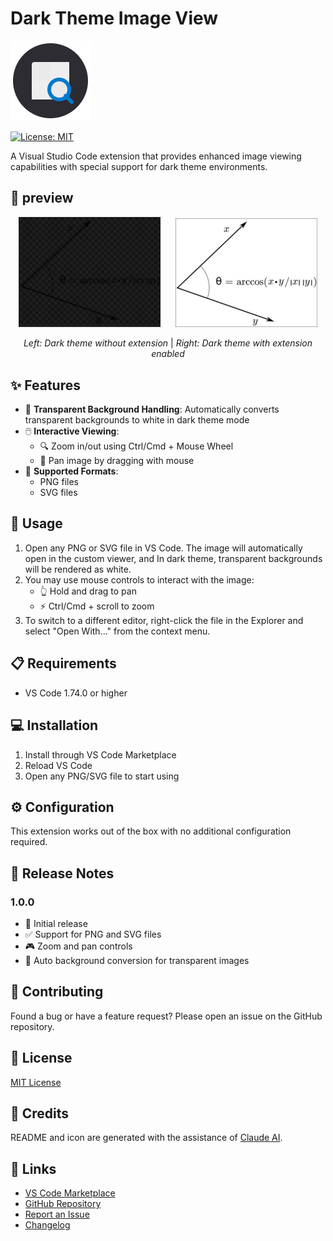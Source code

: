 # Dark Theme Image View
![](./images/icon.png)

[![License: MIT](https://img.shields.io/badge/License-MIT-yellow.svg)](https://opensource.org/licenses/MIT)

A Visual Studio Code extension that provides enhanced image viewing capabilities with special support for dark theme environments.

## 👀 preview
<p align="center">
    <img src="./images/before.jpg" width="45%" alt="Dark theme without extension" />
    &nbsp;&nbsp;&nbsp;&nbsp;
    <img src="./images/after.jpg" width="45%" alt="Dark theme with extension" />
</p>
<p align="center">
    <em>Left: Dark theme without extension</em> | <em>Right: Dark theme with extension enabled</em>
</p>

## ✨ Features

- 🎨 **Transparent Background Handling**: Automatically converts transparent backgrounds to white in dark theme mode
- 🖱️ **Interactive Viewing**:
  - 🔍 Zoom in/out using Ctrl/Cmd + Mouse Wheel
  - 🎯 Pan image by dragging with mouse
- 📂 **Supported Formats**: 
  - PNG files
  - SVG files

## 🚀 Usage

1. Open any PNG or SVG file in VS Code. The image will automatically open in the custom viewer, and In dark theme, transparent backgrounds will be rendered as white.
2. You may use mouse controls to interact with the image:
   - 👆 Hold and drag to pan
   - ⚡ Ctrl/Cmd + scroll to zoom
3. To switch to a different editor, right-click the file in the Explorer and select "Open With..." from the context menu.

## 📋 Requirements

- VS Code 1.74.0 or higher

## 💻 Installation

1. Install through VS Code Marketplace
2. Reload VS Code
3. Open any PNG/SVG file to start using

## ⚙️ Configuration

This extension works out of the box with no additional configuration required.

## 📝 Release Notes

### 1.0.0

- 🎉 Initial release
- ✅ Support for PNG and SVG files
- 🎮 Zoom and pan controls
- 🎨 Auto background conversion for transparent images

## 🤝 Contributing

Found a bug or have a feature request? Please open an issue on the GitHub repository.

## 📄 License

[MIT License](LICENSE)

## 🙏 Credits

README and icon are generated with the assistance of [Claude AI](https://claude.ai/).

## 🔗 Links

- [VS Code Marketplace](https://marketplace.visualstudio.com/items?itemName=Daucloud.dark-theme-image-view)
- [GitHub Repository](https://github.com/Daucloud/vscode-plugin-png)
- [Report an Issue](https://github.com/daucloud/vscode-plugin-png/issues)
- [Changelog](CHANGELOG.md)